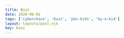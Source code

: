 ```yaml
---
title: Buzz
date: 2020-06-02
tags: ['cyberchase', 'buzz', 'pbs-kids', 'by-a-kid']
layout: layouts/post.njk
key: buzz
---
```


